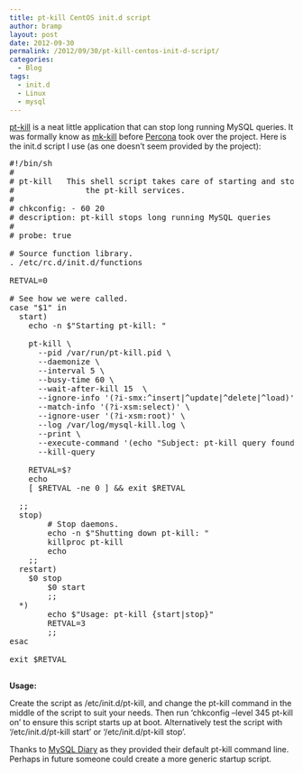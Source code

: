 ```yaml
---
title: pt-kill CentOS init.d script
author: bramp
layout: post
date: 2012-09-30
permalink: /2012/09/30/pt-kill-centos-init-d-script/
categories:
  - Blog
tags:
  - init.d
  - Linux
  - mysql
---
```

[pt-kill][1] is a neat little application that can stop long running MySQL queries. It was formally know as [mk-kill][2] before [Percona][3] took over the project. Here is the init.d script I use (as one doesn&#8217;t seem provided by the project): <!--more-->

<pre>#!/bin/sh
#
# pt-kill	This shell script takes care of starting and stopping
#               the pt-kill services.
#
# chkconfig: - 60 20
# description: pt-kill stops long running MySQL queries
#
# probe: true

# Source function library.
. /etc/rc.d/init.d/functions

RETVAL=0

# See how we were called.
case "$1" in
  start)
    echo -n $"Starting pt-kill: "
 
    pt-kill \
      --pid /var/run/pt-kill.pid \
      --daemonize \
      --interval 5 \
      --busy-time 60 \
      --wait-after-kill 15  \
      --ignore-info '(?i-smx:^insert|^update|^delete|^load)' \
      --match-info '(?i-xsm:select)' \
      --ignore-user '(?i-xsm:root)' \
      --log /var/log/mysql-kill.log \
      --print \
      --execute-command '(echo "Subject: pt-kill query found on `hostname`"; tail -1 /var/log/mysql-kill.log)|/usr/sbin/sendmail -t you@example.com' \
      --kill-query
 
    RETVAL=$?
    echo
    [ $RETVAL -ne 0 ] &#038;&#038; exit $RETVAL
 
  ;;
  stop)
        # Stop daemons.
       	echo -n $"Shutting down pt-kill: "
        killproc pt-kill
        echo
	;;
  restart)
	$0 stop
        $0 start
        ;;
  *)
    	echo $"Usage: pt-kill {start|stop}"
        RETVAL=3
        ;;
esac
 
exit $RETVAL

</pre>

**Usage:**

Create the script as /etc/init.d/pt-kill, and change the pt-kill command in the middle of the script to suit your needs. Then run &#8216;chkconfig &#8211;level 345 pt-kill on&#8217; to ensure this script starts up at boot. Alternatively test the script with &#8216;/etc/init.d/pt-kill start&#8217; or &#8216;/etc/init.d/pt-kill stop&#8217;.

Thanks to [MySQL Diary][4] as they provided their default pt-kill command line. Perhaps in future someone could create a more generic startup script.

 [1]: http://www.percona.com/doc/percona-toolkit/2.1/pt-kill.html
 [2]: http://www.maatkit.org/doc/mk-kill.html
 [3]: http://www.Percona.com
 [4]: http://www.mysqldiary.com/you-must-have-a-killer-in-your-system/